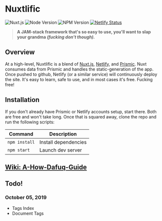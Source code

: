 # Nuxtlific

![Nuxt.js](https://img.shields.io/badge/nuxt-2.9.2-brightgreen) ![Node Version](https://img.shields.io/badge/node-v11.6.0-brightgreen) ![NPM Version](https://img.shields.io/badge/npm-6.9.0-brightgreen) [![Netlify Status](https://api.netlify.com/api/v1/badges/00905143-4df8-4d02-b65b-0a6f97ba4e85/deploy-status)](https://app.netlify.com/sites/nuxtlific/deploys) 

> **A JAM-stack framework that's so easy to use, you'll want to slap your grandma _(fucking don't though)._**

## Overview
At a high-level, Nuxtlific is a blend of [Nuxt.js](https://nuxtjs.org/), [Netlify](https://www.netlify.com/docs/), and [Prismic](https://prismic.io/docs/javascript/getting-started/integrating-with-an-existing-javascript-project). Nuxt consumes data from Prismic and handles the static-generation of the app. Once pushed to github, Netlify (or a similar service) will continuously deploy the site. It's easy to learn, safe to use, and in most cases it's free. Fucking free!

## Installation
If you don't already have Prismic or Netlify accounts setup, start there. Both are free and won't take long. Once that is squared away, clone the repo and run the following scripts:

| Command            | Description                            |
|--------------------|----------------------------------------|
| `npm install`      | Install dependencies                   |
| `npm start`        | Launch dev server                      |

## [Wiki: A-How-Dafuq-Guide](https://github.com/egstad/nuxtlific/wiki/)

## Todo!

### October 05, 2019

- Tags Index
- Document Tags
